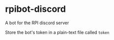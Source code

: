 # rpibot-discord
A bot for the RPI discord server

Store the bot's token in a plain-text file called `token`

